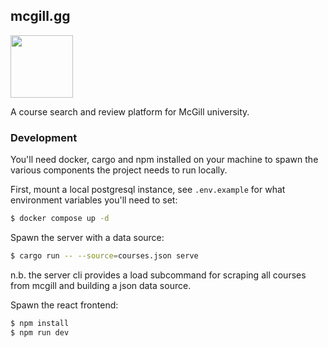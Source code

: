 ## mcgill.gg

<div>
  <img width='100px' src='https://super-static-assets.s3.amazonaws.com/6296dc83-05b5-4ba9-bd53-80e15dc04936/images/2da96950-23a6-41d9-bf58-3b65a4ee3737.png'>
</div>

A course search and review platform for McGill university.

### Development

You'll need docker, cargo and npm installed on your machine to spawn the various
components the project needs to run locally.

First, mount a local postgresql instance, see `.env.example` for what
environment variables you'll need to set:

```bash
$ docker compose up -d
```

Spawn the server with a data source:

```bash
$ cargo run -- --source=courses.json serve
```

n.b. the server cli provides a load subcommand for scraping all courses from
mcgill and building a json data source.

Spawn the react frontend:

```bash
$ npm install
$ npm run dev
```
